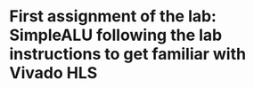 # First assignment of the lab: SimpleALU following the lab instructions to get familiar with Vivado HLS
